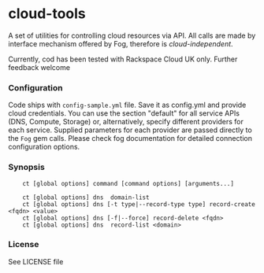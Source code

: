cloud-tools
===========

A set of utilities for controlling cloud resources via API. All calls are made
by interface mechanism offered by Fog, therefore is *cloud-independent*.

Currently, cod has been tested with Rackspace Cloud UK only. Further feedback welcome

### Configuration
Code ships with `config-sample.yml` file. Save it as config.yml and provide cloud credentials.
You can use the section "default" for all service APIs (DNS, Compute, Storage) or, alternatively,
specify different providers for each service. Supplied parameters for each provider are passed
directly to the `Fog` gem calls. Please check fog documentation for detailed connection configuration
options.

### Synopsis
```
    ct [global options] command [command options] [arguments...]

    ct [global options] dns  domain-list
    ct [global options] dns [-t type|--record-type type] record-create <fqdn> <value>
    ct [global options] dns [-f|--force] record-delete <fqdn>
    ct [global options] dns  record-list <domain>
```    

### License
See LICENSE file
